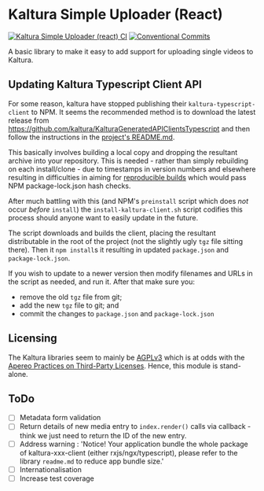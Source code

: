 # Kaltura Simple Uploader (React)

[![Kaltura Simple Uploader (react) CI](https://github.com/openequella/react-kaltura-simpleuploader/actions/workflows/ci.yaml/badge.svg)](https://github.com/openequella/react-kaltura-simpleuploader/actions/workflows/ci.yaml)
[![Conventional Commits](https://img.shields.io/badge/Conventional%20Commits-1.0.0-yellow.svg)](https://www.conventionalcommits.org/)

A basic library to make it easy to add support for uploading single videos to Kaltura.

## Updating Kaltura Typescript Client API

For some reason, kaltura have stopped publishing their `kaltura-typescript-client` to NPM. It seems
the recommended method is to download the latest release from
<https://github.com/kaltura/KalturaGeneratedAPIClientsTypescript> and then follow the instructions
in the [project's
README.md](https://github.com/kaltura/KalturaGeneratedAPIClientsTypescript/blob/master/README.md).

This basically involves building a local copy and dropping the resultant archive into your
repository. This is needed - rather than simply rebuilding on each install/clone - due to timestamps
in version numbers and elsewhere resulting in difficulties in aiming for [reproducible
builds](https://reproducible-builds.org/) which would pass NPM package-lock.json hash checks.

After much battling with this (and NPM's `preinstall` script which does _not_ occur _before_
`install`) the `install-kaltura-client.sh` script codifies this process should anyone want to easily
update in the future.

The script downloads and builds the client, placing the resultant distributable in the root of the
project (not the slightly ugly `tgz` file sitting there). Then it `npm install`s it resulting in
updated `package.json` and `package-lock.json`.

If you wish to update to a newer version then modify filenames and URLs in the script as needed, and
run it. After that make sure you:

- remove the old `tgz` file from git;
- add the new `tgz` file to git; and
- commit the changes to `package.json` and `package-lock.json`

## Licensing

The Kaltura libraries seem to mainly be [AGPLv3](https://choosealicense.com/licenses/agpl-3.0/)
which is at odds with the [Apereo Practices on Third-Party
Licenses](https://www.apereo.org/licensing/third-party). Hence, this module is stand-alone.

## ToDo

- [ ] Metadata form validation
- [ ] Return details of new media entry to `index.render()` calls via callback - think we just need
  to return the ID of the new entry.
- [ ] Address warning : 'Notice! Your application bundle the whole package of kaltura-xxx-client
  (either rxjs/ngx/typescript), please refer to the library `readme.md` to reduce app bundle size.'
- [ ] Internationalisation
- [ ] Increase test coverage
